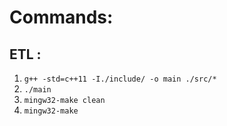 # Commands:

## ETL : 

1. `g++ -std=c++11 -I./include/ -o main ./src/*`
2. `./main`
3. `mingw32-make clean`
4. `mingw32-make`